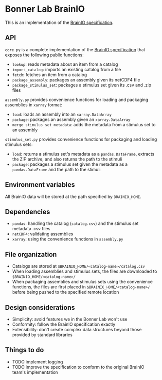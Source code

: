 # Bonner Lab BrainIO

This is an implementation of the [BrainIO specification](https://github.com/brain-score/brainio/blob/main/docs/SPECIFICATION.md).

## API

`core.py` is a complete implementation of the [BrainIO specification](https://github.com/brain-score/brainio/blob/main/docs/SPECIFICATION.md) that exposes the following public functions:

- `lookup`: reads metadata about an item from a catalog
- `import_catalog`: imports an existing catalog from a file
- `fetch`: fetches an item from a catalog
- `package_assembly`: packages an assembly given its netCDF4 file
- `package_stimulus_set`: packages a stimulus set given its .csv and .zip files

`assembly.py` provides convenience functions for loading and packaging assemblies in `xarray` format:

- `load`: loads an assembly into an `xarray.DataArray`
- `package`: packages an assembly given an `xarray.DataArray`
- `merge_stimulus_set_metadata`: adds the metadata from a stimulus set to an assembly

`stimulus_set.py` provides convenience functions for packaging and loading stimulus sets:

- `load`: returns a stimulus set's metadata as a `pandas.DataFrame`, extracts the ZIP archive, and also returns the path to the stimuli
- `package`: packages a stimulus set given the metadata as a `pandas.DataFrame` and the path to the stimuli

## Environment variables

All BrainIO data will be stored at the path specified by `BRAINIO_HOME`.

## Dependencies

- `pandas`: handling the catalog (`catalog.csv`) and the stimulus set metadata .csv files
- `netCDF4`: validating assemblies
- `xarray`: using the convenience functions in `assembly.py`

## File organization

- Catalogs are stored at `$BRAINIO_HOME/<catalog-name>/catalog.csv`
- When loading assemblies and stimulus sets, the files are downloaded to `$BRAINIO_HOME/<catalog-name>/`
- When packaging assemblies and stimulus sets using the convenience functions, the files are first placed in `$BRAINIO_HOME/<catalog-name>/` before being pushed to the specified remote location

## Design considerations

- Simplicity: avoid features we in the Bonner Lab won't use
- Conformity: follow the BrainIO specification exactly
- Extensibility: don't create complex data structures beyond those provided by standard libraries

## Things to do

- TODO implement logging
- TODO improve the specification to conform to the original BrainIO team's implementation
